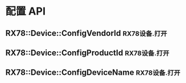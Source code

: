 # 配置 API

## RX78::Device::ConfigVendorId <small>RX78设备.打开</small>
## RX78::Device::ConfigProductId <small>RX78设备.打开</small>
## RX78::Device::ConfigDeviceName <small>RX78设备.打开</small>
